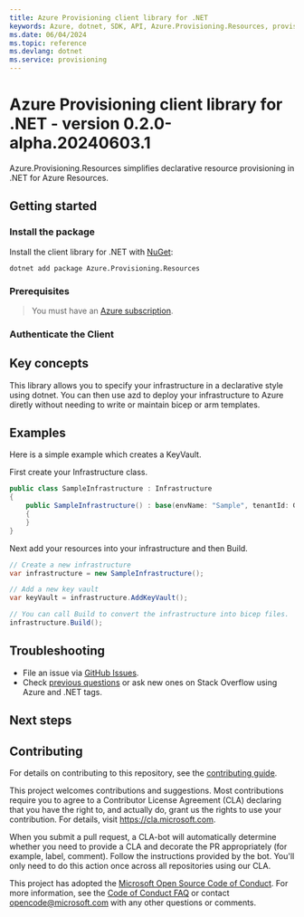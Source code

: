 ```yaml
---
title: Azure Provisioning client library for .NET
keywords: Azure, dotnet, SDK, API, Azure.Provisioning.Resources, provisioning
ms.date: 06/04/2024
ms.topic: reference
ms.devlang: dotnet
ms.service: provisioning
---
```

# Azure Provisioning client library for .NET - version 0.2.0-alpha.20240603.1 


Azure.Provisioning.Resources simplifies declarative resource provisioning in .NET for Azure Resources.

## Getting started

### Install the package

Install the client library for .NET with [NuGet](https://www.nuget.org/ ):

```dotnetcli
dotnet add package Azure.Provisioning.Resources
```

### Prerequisites

> You must have an [Azure subscription](https://azure.microsoft.com/free/dotnet/).

### Authenticate the Client

## Key concepts

This library allows you to specify your infrastructure in a declarative style using dotnet.  You can then use azd to deploy your infrastructure to Azure diretly without needing to write or maintain bicep or arm templates.

## Examples

Here is a simple example which creates a KeyVault.

First create your Infrastructure class.

```C# Snippet:SampleInfrastructure
public class SampleInfrastructure : Infrastructure
{
    public SampleInfrastructure() : base(envName: "Sample", tenantId: Guid.Empty, subscriptionId: Guid.Empty, configuration: new Configuration { UseInteractiveMode = true })
    {
    }
}
```

Next add your resources into your infrastructure and then Build.

```C# Snippet:KeyVaultOnly
// Create a new infrastructure
var infrastructure = new SampleInfrastructure();

// Add a new key vault
var keyVault = infrastructure.AddKeyVault();

// You can call Build to convert the infrastructure into bicep files.
infrastructure.Build();
```

## Troubleshooting

-   File an issue via [GitHub Issues](https://github.com/Azure/azure-sdk-for-net/issues).
-   Check [previous questions](https://stackoverflow.com/questions/tagged/azure+.net) or ask new ones on Stack Overflow using Azure and .NET tags.

## Next steps

## Contributing

For details on contributing to this repository, see the [contributing
guide][cg].

This project welcomes contributions and suggestions. Most contributions
require you to agree to a Contributor License Agreement (CLA) declaring
that you have the right to, and actually do, grant us the rights to use
your contribution. For details, visit <https://cla.microsoft.com>.

When you submit a pull request, a CLA-bot will automatically determine
whether you need to provide a CLA and decorate the PR appropriately
(for example, label, comment). Follow the instructions provided by the
bot. You'll only need to do this action once across all repositories
using our CLA.

This project has adopted the [Microsoft Open Source Code of Conduct][coc]. For
more information, see the [Code of Conduct FAQ][coc_faq] or contact
<opencode@microsoft.com> with any other questions or comments.

<!-- LINKS -->
[cg]: https://github.com/Azure/azure-sdk-for-net/blob/main/sdk/resourcemanager/Azure.ResourceManager/docs/CONTRIBUTING.md
[coc]: https://opensource.microsoft.com/codeofconduct/
[coc_faq]: https://opensource.microsoft.com/codeofconduct/faq/


